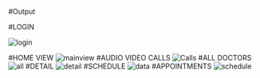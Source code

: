 #Output

#LOGIN

![login](https://github.com/user-attachments/assets/37235072-2d7b-4245-8ec7-460513a02f6a)


#HOME VIEW
![mainview](https://github.com/user-attachments/assets/134b526f-7fce-4510-9b63-88f6a7eaa6ab)
#AUDIO VIDEO CALLS
![Calls](https://github.com/user-attachments/assets/1a67758d-7faf-49bb-8591-f04183a54acf)
#ALL DOCTORS
![all](https://github.com/user-attachments/assets/8f659e40-1bf9-4b10-907c-4feb7400f5c3)
#DETAIL
![detail](https://github.com/user-attachments/assets/9ff0b6bb-745c-4ea4-ae78-81b9d23f6284)
#SCHEDULE
![data](https://github.com/user-attachments/assets/361198a8-aae5-4f72-ab23-eb579132b890)
#APPOINTMENTS
![schedule](https://github.com/user-attachments/assets/62377c56-0adb-4cab-9ad1-b7f862f33b53)

